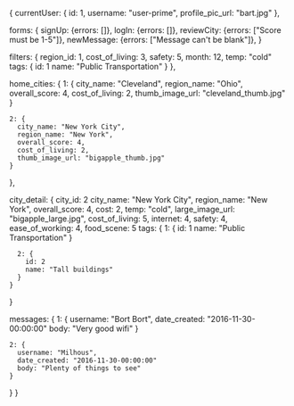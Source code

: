 {
  currentUser: {
    id: 1,
    username: "user-prime",
    profile_pic_url: "bart.jpg"
  },

  forms: {
    signUp: {errors: []},
    logIn: {errors: []},
    reviewCity: {errors: ["Score must be 1-5"]},
    newMessage: {errors: ["Message can't be blank"]},
  }

  filters: {
    region_id: 1,
    cost_of_living: 3,
    safety: 5,
    month: 12,
    temp: "cold"
    tags: {
      id: 1
      name: "Public Transportation"
    }
  },

  home_cities: {
    1: {
      city_name: "Cleveland",
      region_name: "Ohio",
      overall_score: 4,
      cost_of_living: 2,
      thumb_image_url: "cleveland_thumb.jpg"
    }

    2: {
      city_name: "New York City",
      region_name: "New York",
      overall_score: 4,
      cost_of_living: 2,
      thumb_image_url: "bigapple_thumb.jpg"
    }
  },

  city_detail: {
    city_id: 2
    city_name: "New York City",
    region_name: "New York",
    overall_score: 4,
    cost: 2,
    temp: "cold",
    large_image_url: "bigapple_large.jpg",
    cost_of_living: 5,
    internet: 4,
    safety: 4,
    ease_of_working: 4,
    food_scene: 5
    tags: {
      1: {
        id: 1
        name: "Public Transportation"
      }

      2: {
        id: 2
        name: "Tall buildings"
      }
    }
  }

  messages: {
    1: {
      username: "Bort Bort",
      date_created: "2016-11-30-00:00:00"
      body: "Very good wifi"
    }

    2: {
      username: "Milhous",
      date_created: "2016-11-30-00:00:00"
      body: "Plenty of things to see"
    }
  }
}
